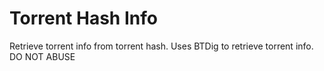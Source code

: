 # Torrent Hash Info

Retrieve torrent info from torrent hash. Uses BTDig to retrieve torrent info. DO NOT ABUSE